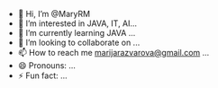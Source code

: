 - 👋 Hi, I’m @MaryRM
- 👀 I’m interested in JAVA, IT, AI...
- 🌱 I’m currently learning JAVA ...
- 💞️ I’m looking to collaborate on ...
- 📫 How to reach me marijarazvarova@gmail.com  ...
- 😄 Pronouns: ...
- ⚡ Fun fact: ...

<!---
MaryRM/MaryRM is a ✨ special ✨ repository because its `README.md` (this file) appears on your GitHub profile.
You can click the Preview link to take a look at your changes.
--->
